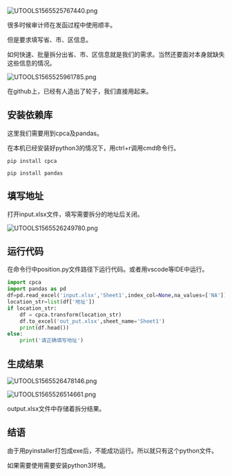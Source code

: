 ![UTOOLS1565525767440.png](http://yanxuan.nosdn.127.net/fd331abaa32580834135c46c348b2f34.png)

很多时候审计师在发函过程中使用顺丰。

但是要求填写省、市、区信息。

如何快速、批量拆分出省、市、区信息就是我们的需求。当然还要面对本身就缺失这些信息的情况。

![UTOOLS1565525961785.png](http://yanxuan.nosdn.127.net/fb7f2454abe3ce6f011deff524ed6257.png)

在github上，已经有人造出了轮子，我们直接用起来。

## 安装依赖库

这里我们需要用到cpca及pandas。

在本机已经安装好python3的情况下，用ctrl+r调用cmd命令行。

```
pip install cpca

pip install pandas
```
## 填写地址

打开input.xlsx文件，填写需要拆分的地址后关闭。

![UTOOLS1565526249780.png](http://yanxuan.nosdn.127.net/8712a681fae483035853efed8d4b35b3.png)

## 运行代码

在命令行中position.py文件路径下运行代码。或者用vscode等IDE中运行。
```python
import cpca
import pandas as pd
df=pd.read_excel('input.xlsx','Sheet1',index_col=None,na_values=['NA'])
location_str=list(df['地址'])
if location_str:
    df = cpca.transform(location_str)
    df.to_excel('out_put.xlsx',sheet_name='Sheet1')
    print(df.head())
else:
    print('请正确填写地址')
```
## 生成结果
![UTOOLS1565526478146.png](http://yanxuan.nosdn.127.net/10c68b1ec94f2c3cde371b79635bf895.png)


![UTOOLS1565526514661.png](http://yanxuan.nosdn.127.net/0d8ae91bd0dcc49cac43904c87d28c62.png)

output.xlsx文件中存储着拆分结果。

## 结语

由于用pyinstaller打包成exe后，不能成功运行。所以就只有这个python文件。

如果需要使用需要安装python3环境。